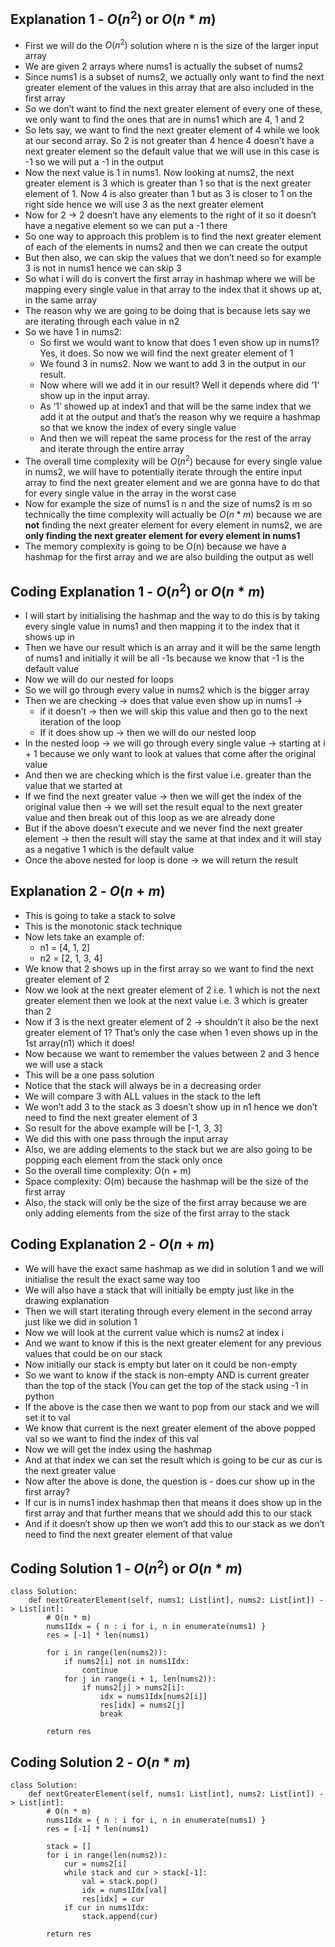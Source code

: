 ## Explanation 1 - $O(n^2)$ or $O(n * m)$

- First we will do the $O(n^2)$ solution where n is the size of the larger input array
- We are given 2 arrays where nums1 is actually the subset of nums2
- Since nums1 is a subset of nums2, we actually only want to find the next greater element of the values in this array that are also included in the first array
- So we don’t want to find the next greater element of every one of these, we only want to find the ones that are in nums1 which are 4, 1 and 2
- So lets say, we want to find the next greater element of 4 while we look at our second array. So 2 is not greater than 4 hence 4 doesn’t have a next greater element so the default value that we will use in this case is -1 so we will put a -1 in the output
- Now the next value is 1 in nums1. Now looking at nums2, the next greater element is 3 which is greater than 1 so that is the next greater element of 1. Now 4 is also greater than 1 but as 3 is closer to 1 on the right side hence we will use 3 as the next greater element
- Now for 2 → 2 doesn’t have any elements to the right of it so it doesn’t have a negative element so we can put a -1 there
- So one way to approach this problem is to find the next greater element of each of the elements in nums2 and then we can create the output
- But then also, we can skip the values that we don’t need so for example 3 is not in nums1 hence we can skip 3
- So what i will do is convert the first array in hashmap where we will be mapping every single value in that array to the index that it shows up at, in the same array
- The reason why we are going to be doing that is because lets say we are iterating through each value in n2
- So we have 1 in nums2:
    - So first we would want to know that does 1 even show up in nums1? Yes, it does. So now we will find the next greater element of 1
    - We found 3 in nums2. Now we want to add 3 in the output in our result.
    - Now where will we add it in our result? Well it depends where did ‘1’ show up in the input array.
    - As ‘1’ showed up at index1 and that will be the same index that we add it at the output and that’s the reason why we require a hashmap so that we know the index of every single value
    - And then we will repeat the same process for the rest of the array and iterate through the entire array
- The overall time complexity will be $O(n^2)$  because for every single value in nums2, we will have to potentially iterate through the entire input array to find the next greater element and we are gonna have to do that for every single value in the array in the worst case
- Now for example the size of nums1 is n and the size of nums2 is m so technically the time complexity will actually be $O(n *m)$ because we are **not** finding the next greater element for every element in nums2, we are **only finding the next greater element for every element in nums1**
- The memory complexity is going to be O(n) because we have a hashmap for the first array and we are also building the output as well

## Coding Explanation 1 - $O(n^2)$ or $O(n * m)$

- I will start by initialising the hashmap and the way to do this is by taking every single value in nums1 and then mapping it to the index that it shows up in
- Then we have our result which is an array and it will be the same length of nums1 and initially it will be all -1s because we know that -1 is the default value
- Now we will do our nested for loops
- So we will go through every value in nums2 which is the bigger array
- Then we are checking → does that value even show up in nums1 →
    - if it doesn’t → then we will skip this value and then go to the next iteration of the loop
    - If it does show up → then we will do our nested loop
- In the nested loop → we will go through every single value → starting at i + 1 because we only want to look at values that come after the original value
- And then we are checking which is the first value i.e. greater than the value that we started at
- If we find the next greater value → then we will get the index of the original value then → we will set the result equal to the next greater value and then break out of this loop as we are already done
- But if the above doesn’t execute and we never find the next greater element → then the result will stay the same at that index and it will stay as a negative 1 which is the default value
- Once the above nested for loop is done → we will return the result

## Explanation 2 -  $O(n + m)$

- This is going to take a stack to solve
- This is the monotonic stack technique
- Now lets take an example of:
    - n1 = [4, 1, 2]
    - n2 = [2, 1, 3, 4]
- We know that 2 shows up in the first array so we want to find the next greater element of 2
- Now we look at the next greater element of 2 i.e. 1 which is not the next greater element then we look at the next value i.e. 3 which is greater than 2
- Now if 3 is the next greater element of 2 → shouldn’t it also be the next greater element of 1? That’s only the case when 1 even shows up in the 1st array(n1) which it does!
- Now because we want to remember the values between 2 and 3 hence we will use a stack
- This will be a one pass solution
- Notice that the stack will always be in a decreasing order
- We will compare 3 with ALL values in the stack to the left
- We won’t add 3 to the stack as 3 doesn’t show up in n1 hence we don’t need to find the next greater element of 3
- So result for the above example will be [-1, 3, 3]
- We did this with one pass through the input array
- Also, we are adding elements to the stack but we are also going to be popping each element from the stack only once
- So the overall time complexity: O(n + m)
- Space complexity: O(m) because the hashmap will be the size of the first array
- Also, the stack will only be the size of the first array because we are only adding elements from the size of the first array to the stack

## Coding Explanation 2 -  $O(n + m)$

- We will have the exact same hashmap as we did in solution 1 and we will initialise the result the exact same way too
- We will also have a stack that will initially be empty just like in the drawing explanation
- Then we will start iterating through every element in the second array just like we did in solution 1
- Now we will look at the current value which is nums2 at index i
- And we want to know if this is the next greater element for any previous values that could be on our stack
- Now initially our stack is empty but later on it could be non-empty
- So we want to know if the stack is non-empty AND is current greater than the top of the stack (You can get the top of the stack using -1 in python
- If the above is the case then we want to pop from our stack and we will set it to val
- We know that current is the next greater element of the above popped val so we want to find the index of this val
- Now we will get the index using the hashmap
- And at that index we can set the result which is going to be cur as cur is the next greater value
- Now after the above is done, the question is - does cur show up in the first array?
- If cur is in nums1 index hashmap then that means it does show up in the first array and that further means that we should add this to our stack
- And if it doesn’t show up then we won’t add this to our stack as we don’t need to find the next greater element of that value

## Coding Solution 1 - $O(n^2)$ or $O(n * m)$
```
class Solution:
    def nextGreaterElement(self, nums1: List[int], nums2: List[int]) -> List[int]:
        # O(n * m)
        nums1Idx = { n : i for i, n in enumerate(nums1) }
        res = [-1] * len(nums1)
        
        for i in range(len(nums2)):
            if nums2[i] not in nums1Idx:
                continue
            for j in range(i + 1, len(nums2)):
                if nums2[j] > nums2[i]:
                    idx = nums1Idx[nums2[i]]
                    res[idx] = nums2[j]
                    break
                    
        return res
```

## Coding Solution 2 - $O(n * m)$
```
class Solution:
    def nextGreaterElement(self, nums1: List[int], nums2: List[int]) -> List[int]:
        # O(n * m)
        nums1Idx = { n : i for i, n in enumerate(nums1) }
        res = [-1] * len(nums1)
        
        stack = []
        for i in range(len(nums2)):
            cur = nums2[i]
            while stack and cur > stack[-1]:
                val = stack.pop()
                idx = nums1Idx[val]
                res[idx] = cur
            if cur in nums1Idx:
                stack.append(cur)
                
        return res
```
